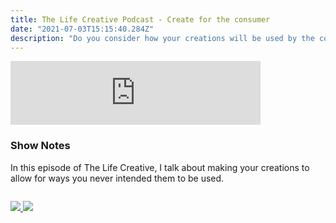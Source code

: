 ```yaml
---
title: The Life Creative Podcast - Create for the consumer
date: "2021-07-03T15:15:40.284Z"
description: "Do you consider how your creations will be used by the consumer? You should!"
---
```


<iframe src="https://anchor.fm/peter-witham/embed/episodes/Creating-for-the-consumer-e13sout" height="102px" width="400px" frameborder="0" scrolling="no"></iframe>

### Show Notes

In this episode of The Life Creative, I talk about making your creations to allow for ways you never intended them to be used.

<div class="podcastSubscribeButton">
<a href="https://anchor.fm/peter-witham">
<img src="/images/subscribe-to-podcast.png" style="margin: auto;"/>
</a>
<a href="https://www.buymeacoffee.com/pwcom">
<img src="/images/buy-me-a-coffee.png" style="margin: auto; padding-top: 1em;"/>
</a>
</div>
